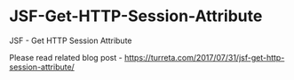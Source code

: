 # JSF-Get-HTTP-Session-Attribute
JSF - Get HTTP Session Attribute

Please read related blog post - https://turreta.com/2017/07/31/jsf-get-http-session-attribute/
